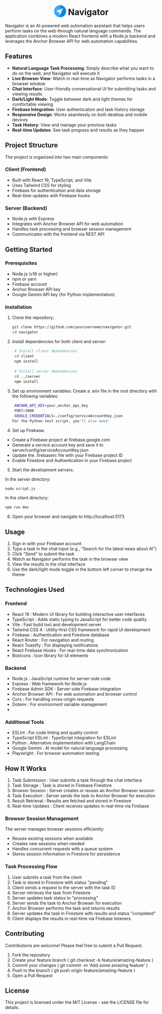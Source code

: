 <div align="center">
  <h1>
    <img src="client/src/assets/navigator.png" alt="Navigator Logo" width="40" valign="bottom" />
    Navigator
  </h1>
</div>

Navigator is an AI-powered web automation assistant that helps users perform tasks on the web through natural language commands. The application combines a modern React frontend with a Node.js backend and leverages the Anchor Browser API for web automation capabilities.

## Features

- **Natural Language Task Processing**: Simply describe what you want to do on the web, and Navigator will execute it
- **Live Browser View**: Watch in real-time as Navigator performs tasks in a browser window
- **Chat Interface**: User-friendly conversational UI for submitting tasks and viewing results
- **Dark/Light Mode**: Toggle between dark and light themes for comfortable viewing
- **Firebase Integration**: User authentication and task history storage
- **Responsive Design**: Works seamlessly on both desktop and mobile devices
- **Task History**: View and manage your previous tasks
- **Real-time Updates**: See task progress and results as they happen

## Project Structure

The project is organized into two main components:

### Client (Frontend)

- Built with React 19, TypeScript, and Vite
- Uses Tailwind CSS for styling
- Firebase for authentication and data storage
- Real-time updates with Firebase hooks

### Server (Backend)

- Node.js with Express
- Integrates with Anchor Browser API for web automation
- Handles task processing and browser session management
- Communicates with the frontend via REST API

## Getting Started

### Prerequisites

- Node.js (v16 or higher)
- npm or yarn
- Firebase account
- Anchor Browser API key
- Google Gemini API key (for Python implementation)

### Installation

1. Clone the repository:

   ```bash
   git clone https://github.com/yourusername/navigator.git
   cd navigator

   ```

2. Install dependencies for both client and server:

   ```bash
    # Install client dependencies
    cd client
    npm install

    # Install server dependencies
    cd ../server
    npm install

   ```

3. Set up environment variables:
   Create a .env file in the root directory with the following variables:

   ```bash
    ANCHOR_API_KEY=your_anchor_api_key
    PORT=3000
    GOOGLE_CREDENTIALS=./config/serviceAccountKey.json
   For the Python test script, you'll also need:

   ```

4. Set up Firebase:

- Create a Firebase project at firebase.google.com
- Generate a service account key and save it to server/config/serviceAccountKey.json
- Update the .firebaserc file with your Firebase project ID
- Enable Firestore and Authentication in your Firebase project

5. Start the development servers:

In the server directory:

```bash
node script.js
```

In the client directory:

```bash
npm run dev
```

6. Open your browser and navigate to http://localhost:5173

## Usage

1. Sign in with your Firebase account
2. Type a task in the chat input (e.g., "Search for the latest news about AI")
3. Click "Send" to submit the task
4. Watch as Navigator performs the task in the browser view
5. View the results in the chat interface
6. Use the dark/light mode toggle in the bottom left corner to change the theme

## Technologies Used

### Frontend

- React 19 : Modern UI library for building interactive user interfaces
- TypeScript : Adds static typing to JavaScript for better code quality
- Vite : Fast build tool and development server
- Tailwind CSS 4 : Utility-first CSS framework for rapid UI development
- Firebase : Authentication and Firestore database
- React Router : For navigation and routing
- React Toastify : For displaying notifications
- React Firebase Hooks : For real-time data synchronization
- BoxIcons : Icon library for UI elements

### Backend

- Node.js : JavaScript runtime for server-side code
- Express : Web framework for Node.js
- Firebase Admin SDK : Server-side Firebase integration
- Anchor Browser API : For web automation and browser control
- Cors : For handling cross-origin requests
- Dotenv : For environment variable management
-

### Additional Tools

- ESLint : For code linting and quality control
- TypeScript ESLint : TypeScript integration for ESLint
- Python : Alternative implementation with LangChain
- Google Gemini : AI model for natural language processing
- Playwright : For browser automation testing

## How It Works

1. Task Submission : User submits a task through the chat interface
2. Task Storage : Task is stored in Firebase Firestore
3. Browser Session : Server creates or reuses an Anchor Browser session
4. Task Execution : Server sends the task to Anchor Browser for execution
5. Result Retrieval : Results are fetched and stored in Firestore
6. Real-time Updates : Client receives updates in real-time via Firebase

### Browser Session Management

The server manages browser sessions efficiently:

- Reuses existing sessions when available
- Creates new sessions when needed
- Handles concurrent requests with a queue system
- Stores session information in Firestore for persistence

### Task Processing Flow

1. User submits a task from the client
2. Task is stored in Firestore with status "pending"
3. Client sends a request to the server with the task ID
4. Server retrieves the task from Firestore
5. Server updates task status to "processing"
6. Server sends the task to Anchor Browser for execution
7. Anchor Browser performs the task and returns results
8. Server updates the task in Firestore with results and status "completed"
9. Client displays the results in real-time via Firebase listeners

## Contributing

Contributions are welcome! Please feel free to submit a Pull Request.

1. Fork the repository
2. Create your feature branch ( git checkout -b feature/amazing-feature )
3. Commit your changes ( git commit -m 'Add some amazing feature' )
4. Push to the branch ( git push origin feature/amazing-feature )
5. Open a Pull Request

## License

This project is licensed under the MIT License - see the LICENSE file for details.
